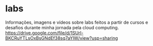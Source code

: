 # labs
Informações, imagens e vídeos sobre labs feitos a partir de cursos e desafios durante minha jornada pela cloud computing.
https://drive.google.com/file/d/1SUrl-BKCRuYTLsOxBsGNdEf38sq7aYlW/view?usp=sharing
